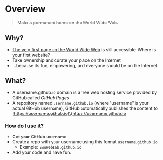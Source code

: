 # Overview

> Make a permanent home on the World Wide Web.

## Why?&#x20;

* [The very first page on the World Wide Web](http://info.cern.ch/hypertext/WWW/TheProject.html) is still accessible. Where is your first website?&#x20;
* Take ownership and curate your place on the Internet
* ...because its fun, empowering, and everyone should be on the Internet.

## What?

* A username.github.io domain is a free web hosting service provided by GitHub called _GitHub Pages_
* A repository named `username.github.io` (where "username" is your actual GitHub username), GitHub automatically publishes the content to \[https://username.github.io]\(https://username.github.io

### How do I use it?

* Get your GitHub username
* Create a repo with your username using this format `username.github.io`
  * Example: `EwuWebLab.github.io`
* Add your code and have fun.
